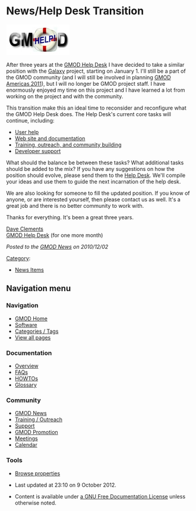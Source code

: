 



<span id="top"></span>




# <span dir="auto">News/Help Desk Transition</span>











[<img
src="https://raw.githubusercontent.com/GMOD/gmod.github.io/main/mediawiki/images/thumb/3/33/GMODHelpDeskLogo.jpg/170px-GMODHelpDeskLogo.jpg"
srcset="https://raw.githubusercontent.com/GMOD/gmod.github.io/main/mediawiki/images/thumb/3/33/GMODHelpDeskLogo.jpg/255px-GMODHelpDeskLogo.jpg 1.5x, https://raw.githubusercontent.com/GMOD/gmod.github.io/main/mediawiki/images/thumb/3/33/GMODHelpDeskLogo.jpg/340px-GMODHelpDeskLogo.jpg 2x"
width="170" height="83" alt="Help Desk Transition" />](../GMOD_Help_Desk#Transition "Help Desk Transition")



After three years at the [GMOD Help
Desk](../GMOD_Help_Desk "GMOD Help Desk") I have decided to take a
similar position with the [Galaxy](../Galaxy.1 "Galaxy") project,
starting on January 1. I'll still be a part of the GMOD community (and I
will still be involved in planning [GMOD Americas
2011](../GMOD_Americas_2011 "GMOD Americas 2011")), but I will no longer
be GMOD project staff. I have enormously enjoyed my time on this project
and I have learned a lot from working on the project and with the
community.

This transition make this an ideal time to reconsider and reconfigure
what the GMOD Help Desk does. The Help Desk's current core tasks will
continue, including:

- [User help](../GMOD_Help_Desk#User_Help "GMOD Help Desk")
- [Web site and
  documentation](../GMOD_Help_Desk#GMOD_Web_Site_and_Documentation "GMOD Help Desk")
- [Training, outreach, and community
  building](../GMOD_Help_Desk#Training_and_Outreach "GMOD Help Desk")
- [Developer
  support](../GMOD_Help_Desk#Developer_support "GMOD Help Desk")

What should the balance be between these tasks? What additional tasks
should be added to the mix? If you have any suggestions on how the
position should evolve, please send them to the
<a href="mailto:help@gmod.org" class="external text" rel="nofollow">Help
Desk</a>. We'll compile your ideas and use them to guide the next
incarnation of the help desk.

We are also looking for someone to fill the updated position. If you
know of anyone, or are interested yourself, then please contact us as
well. It's a great job and there is no better community to work with.

Thanks for everything. It's been a great three years.

[Dave Clements](../User%253AClements "User%253AClements")  
[GMOD Help Desk](../GMOD_Help_Desk "GMOD Help Desk") (for one more
month)

  



*Posted to the [GMOD News](../GMOD_News "GMOD News") on 2010/12/02*






[Category](../Special%253ACategories "Special%253ACategories"):

- [News Items](../Category%253ANews_Items "Category%253ANews Items")






## Navigation menu







<a href="../Main_Page"
style="background-image: url(../../images/GMOD-cogs.png);"
title="Visit the main page"></a>


### Navigation



- <span id="n-GMOD-Home">[GMOD Home](../Main_Page)</span>
- <span id="n-Software">[Software](../GMOD_Components)</span>
- <span id="n-Categories-.2F-Tags">[Categories /
  Tags](../Categories)</span>
- <span id="n-View-all-pages">[View all
  pages](../Special:AllPages)</span>




### Documentation



- <span id="n-Overview">[Overview](../Overview)</span>
- <span id="n-FAQs">[FAQs](../Category%253AFAQ)</span>
- <span id="n-HOWTOs">[HOWTOs](../Category%253AHOWTO)</span>
- <span id="n-Glossary">[Glossary](../Glossary)</span>




### Community



- <span id="n-GMOD-News">[GMOD News](../GMOD_News)</span>
- <span id="n-Training-.2F-Outreach">[Training /
  Outreach](../Training_and_Outreach)</span>
- <span id="n-Support">[Support](../Support)</span>
- <span id="n-GMOD-Promotion">[GMOD Promotion](../GMOD_Promotion)</span>
- <span id="n-Meetings">[Meetings](../Meetings)</span>
- <span id="n-Calendar">[Calendar](../Calendar)</span>




### Tools

- <span id="t-smwbrowselink"><a href="../Special%253ABrowse/News-2FHelp_Desk_Transition"
  rel="smw-browse">Browse properties</a></span>



- <span id="footer-info-lastmod">Last updated at 23:10 on 9 October
  2012.</span>
<!-- - <span id="footer-info-viewcount">7,340 page views.</span> -->
- <span id="footer-info-copyright">Content is available under
  <a href="http://www.gnu.org/licenses/fdl-1.3.html" class="external"
  rel="nofollow">a GNU Free Documentation License</a> unless otherwise
  noted.</span>

<!-- -->



<!-- -->




